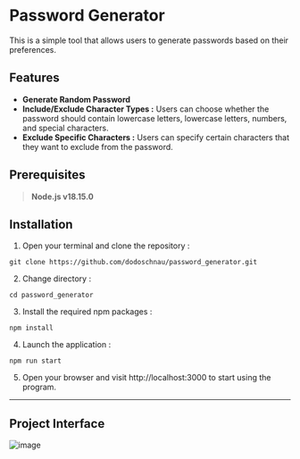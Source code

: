 # Password Generator
This is a simple tool that allows users to generate passwords based on their preferences.
## Features
- **Generate Random Password**
- **Include/Exclude Character Types :** Users can choose whether the password should contain lowercase letters, lowercase letters, numbers, and special characters.
- **Exclude Specific Characters :** Users can specify certain characters that they want to exclude from the password.
## Prerequisites
> **Node.js v18.15.0**
## Installation
1. Open your terminal and clone the repository :   
```
git clone https://github.com/dodoschnau/password_generator.git
```
2. Change directory :   
```
cd password_generator
```
3. Install the required npm packages :   
```
npm install
```
4. Launch the application :   
```
npm run start
```
5. Open your browser and visit http://localhost:3000 to start using the program.

---
## Project Interface
![image](https://github.com/dodoschnau/password_generator/assets/167064528/b175d5d9-5c5a-421b-abdf-25b99ad6ef7b)

